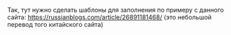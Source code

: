 Так, тут нужно сделать шаблоны для заполнения по примеру с данного сайта: https://russianblogs.com/article/26891181468/ (это небольшой перевод того китайского сайта)